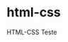 # html-css
 HTML-CSS
Teste
<a href="https://john-enes.github.io/html-css/exercicios/exercicio003/index.html">